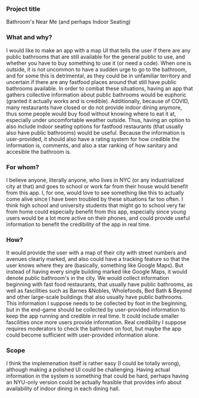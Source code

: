 ### Project title

Bathroom's Near Me (and perhaps Indoor Seating)

### What and why?

I would like to make an app with a map UI that tells the user if there are any public bathrooms that are still available for the general public to use, and whether you have to buy something to use it (or need a code).
When one is outside, it is not uncommon to have a sudden urge to go to the bathroom, and for some this is detrimental, as they could be in unfamiliar territory and uncertain if there are any fastfood places around that still have public bathrooms available. In order to combat these situations, having an app that gathers collective information about public bathrooms would be euphoric (granted it actually works and is credible).
Additionally, because of COVID, many restaurants have closed or do not provide indoor dining anymore, thus some people would buy food without knowing where to eat it at, especially under uncomfortable weather outside. Thus, having an option to also include indoor seating options for fastfood restaurants (that usually also have public bathrooms) would be useful.
Because the information is user-provided, it should also have a rating system for how credible the information is, comments, and also a star ranking of how sanitary and accesible the bathroom is. 

### For whom?

I believe anyone, literally anyone, who lives in NYC (or any industrialized city at that) and goes to school or work far from their house would benefit from this app. I, for one, would love to see something like this to actually come alive since I have been troubled by these situations far too often.
I think high school and university students that might go to school very far from home could especially benefit from this app, especially since young users would be a lot more active on their phones, and could provide useful information to benefit the credibility of the app in real time.

### How?

It would provide the user with a map of their city with street numbers and avenues clearly marked, and also could have a tracking feature so that the user knows where they are (basically, something like Google Maps).
But instead of having every single building marked like Google Maps, it would denote public bathroom's in the city.
We would collect information beginning with fast food restaurants, that usually have public bathrooms, as well as fascilities such as Barnes &Nobles, Wholefoods, Bed Bath & Beyond and other large-scale buildings that also usually have public bathrooms. This information I suppose needs to be collected by foot in the beginning, but in the end-game should be collected by user-provided information to keep the app running and credible in real time. It could include smaller fascilities once more users provide information.
Real credibility I suppose requires moderators to check the bathroom on foot, but maybe the app could become sufficient with user-provided information alone.

### Scope

I think the implemenation itself is rather easy (I could be totally wrong), although making a polished UI could be challenging. Having actual information in the system is something that could be hard, perhaps having an NYU-only version could be actually feasible that provides info about availability of indoor dining in each dining hall.